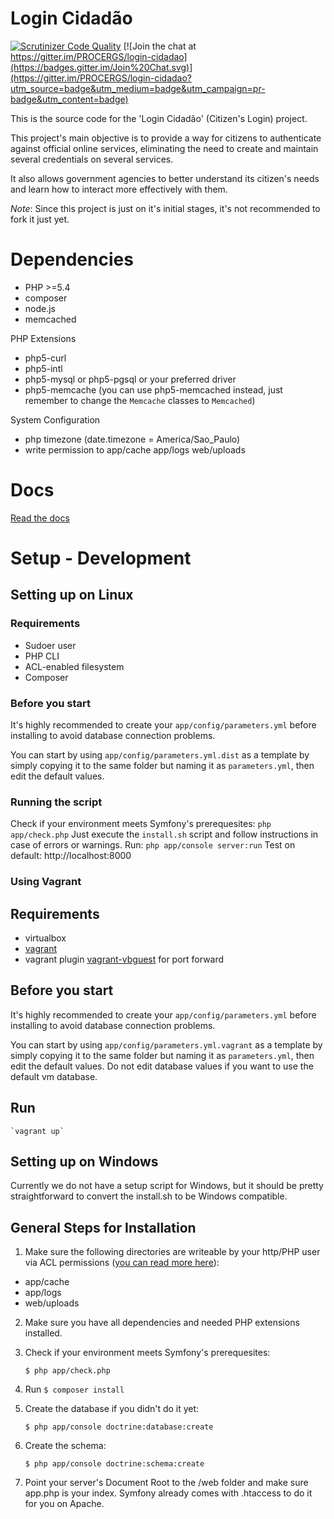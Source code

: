 Login Cidadão
=============

[![Scrutinizer Code Quality](https://scrutinizer-ci.com/g/redelivre/login-cidadao/badges/quality-score.png?b=master)](https://scrutinizer-ci.com/g/redelivre/login-cidadao/?branch=master)
[![Join the chat at https://gitter.im/PROCERGS/login-cidadao](https://badges.gitter.im/Join%20Chat.svg)](https://gitter.im/PROCERGS/login-cidadao?utm_source=badge&utm_medium=badge&utm_campaign=pr-badge&utm_content=badge)

This is the source code for the 'Login Cidadão' (Citizen's Login) project.

This project's main objective is to provide a way for citizens to authenticate against official online services, eliminating the need to create and maintain several credentials on several services.

It also allows government agencies to better understand its citizen's needs and learn how to interact more effectively with them.

*Note*: Since this project is just on it's initial stages, it's not recommended to fork it just yet.

Dependencies
============

 * PHP >=5.4
 * composer
 * node.js
 * memcached

 PHP Extensions
  * php5-curl
  * php5-intl
  * php5-mysql or php5-pgsql or your preferred driver
  * php5-memcache (you can use php5-memcached instead, just remember to change the `Memcache` classes to `Memcached`)
 
 System Configuration
  * php timezone (date.timezone = America/Sao_Paulo)
  * write permission to app/cache app/logs web/uploads

Docs
====

[ Read the docs ](app/Resources/doc/index.md)

Setup - Development
===================

Setting up on Linux
-------------------

### Requirements
 * Sudoer user
 * PHP CLI
 * ACL-enabled filesystem
 * Composer

### Before you start
It's highly recommended to create your `app/config/parameters.yml` before installing to avoid database connection problems.

You can start by using `app/config/parameters.yml.dist` as a template by simply copying it to the same folder but naming it as `parameters.yml`, then edit the default values.

### Running the script
Check if your environment meets Symfony's prerequesites:
    `php app/check.php`
Just execute the `install.sh` script and follow instructions in case of errors or warnings.
Run:
	`php app/console server:run`
Test on default: http://localhost:8000

### Using Vagrant
## Requirements
* virtualbox
* [vagrant](https://www.vagrantup.com/)
* vagrant plugin [vagrant-vbguest](https://github.com/dotless-de/vagrant-vbguest) for port forward

## Before you start
It's highly recommended to create your `app/config/parameters.yml` before installing to avoid database connection problems.

You can start by using `app/config/parameters.yml.vagrant` as a template by simply copying it to the same folder but naming it as `parameters.yml`, then edit the default values. Do not edit database values if you want to use the default vm database.

## Run
	`vagrant up`
	
Setting up on Windows
---------------------
Currently we do not have a setup script for Windows, but it should be pretty straightforward to convert the install.sh to be Windows compatible.

General Steps for Installation
------------------------------

1. Make sure the following directories are writeable by your http/PHP user via ACL permissions ([you can read more here](http://symfony.com/doc/current/book/installation.html)):
  * app/cache
  * app/logs
  * web/uploads
2. Make sure you have all dependencies and needed PHP extensions installed.
3. Check if your environment meets Symfony's prerequesites:

    `$ php app/check.php`

4. Run `$ composer install`
5. Create the database if you didn't do it yet:

    `$ php app/console doctrine:database:create`

6. Create the schema:

    `$ php app/console doctrine:schema:create`

7. Point your server's Document Root to the /web folder and make sure app.php is your index. Symfony already comes with .htaccess to do it for you on Apache.
